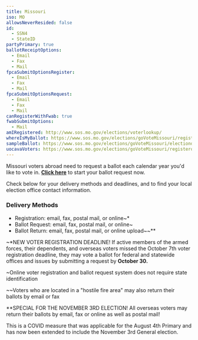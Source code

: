 ```yaml
---
title: Missouri
iso: MO
allowsNeverResided: false
id:
  - SSN4
  - StateID
partyPrimary: true
ballotReceiptOptions:
  - Email
  - Fax
  - Mail
fpcaSubmitOptionsRegister:
  - Email
  - Fax
  - Mail
fpcaSubmitOptionsRequest:
  - Email
  - Fax
  - Mail
canRegisterWithFwab: true
fwabSubmitOptions:
  - Mail
amIRegistered: http://www.sos.mo.gov/elections/voterlookup/
whereIsMyBallot: https://www.sos.mo.gov/elections/goVoteMissouri/registeroverseas#trackBallot
sampleBallot: https://www.sos.mo.gov/elections/goVoteMissouri/electionday#2_4
uocavaVoters: https://www.sos.mo.gov/elections/goVoteMissouri/registeroverseas
---
```

Missouri voters abroad need to request a ballot each calendar year you'd like to vote in. **[Click here](https://www.votefromabroad.org)** to start your ballot request now.

Check below for your delivery methods and deadlines, and to find your local election office contact information.

### Delivery Methods

* Registration: email, fax, postal mail, or online~*
* Ballot Request: email, fax, postal mail, or online~
* Ballot Return: email, fax, postal mail, or online upload\~\~**

~*NEW VOTER REGISTRATION DEADLINE! If active members of the armed forces, their dependents, and overseas voters missed the October 7th voter registration deadline, they may vote a ballot for federal and statewide offices and issues by submitting a request by **October 30.**

~Online voter registration and ballot request system does not require state identification

\~\~Voters who are located in a "hostile fire area" may also return their ballots by email or fax

**SPECIAL FOR THE NOVEMBER 3RD ELECTION! All overseas voters may return their ballots by email, fax or online as well as postal mail! 

This is a COVID measure that was applicable for the August 4th Primary and has now been extended to include the November 3rd General election.
